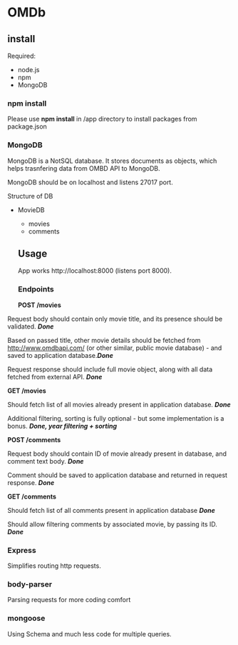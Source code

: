 # OMDb

## install

Required:
- node.js
- npm
- MongoDB

### npm install
Please use **npm install** in /app directory to install packages from package.json
### MongoDB 
MongoDB is a NotSQL database. It stores documents as objects, which helps trasnfering data from OMBD API to MongoDB.

MongoDB should be on localhost and listens 27017 port. 

Structure of DB
- MovieDB
  - movies
  - comments

  
  ## Usage
  
  App works http://localhost:8000 (listens  port 8000). 
  
  ### Endpoints
  
  
  **POST /movies**
  
Request body should contain only movie title, and its presence should be validated. **_Done_**

Based on passed title, other movie details should be fetched from http://www.omdbapi.com/ (or other similar, public movie database) - and saved to application database.**_Done_**

Request response should include full movie object, along with all data fetched from external API. **_Done_**


  **GET /movies**
  
Should fetch list of all movies already present in application database. **_Done_**

Additional filtering, sorting is fully optional - but some implementation is a bonus. **_Done, year filtering + sorting_**


  **POST /comments**
  
Request body should contain ID of movie already present in database, and comment text body. **_Done_**

Comment should be saved to application database and returned in request response. **_Done_**


  **GET /comments**
  
Should fetch list of all comments present in application database **_Done_**

Should allow filtering comments by associated movie, by passing its ID. **_Done_**

### Express
Simplifies routing http requests.

### body-parser
Parsing requests for more coding comfort

### mongoose
Using Schema and much less code for multiple queries. 





